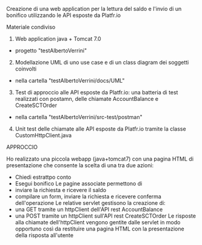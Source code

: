 Creazione di una web application per la lettura del saldo e l'invio di un bonifico utilizzando le API esposte da Platfr.io

Materiale condiviso

1. Web application java + Tomcat 7.0
  - progetto "testAlbertoVerrini"
2. Modellazione UML di uno use case e di un class diagram dei soggetti coinvolti
  - nella cartella "testAlbertoVerrini/docs/UML"
3. Test di approccio alle API esposte da Platfr.io: una batteria di test realizzati con postamn, delle chiamate AccountBalance e CreateSCTOrder
  - nella cartella "testAlbertoVerrini/src-test/postman"
4. Unit test delle chiamate alle API esposte da Platfr.io tramite la classe CustomHttpClient.java

APPROCCIO

Ho realizzato una piccola webapp (java+tomcat7) con una pagina HTML di presentazione che consente la scelta di una tra due azioni:
  - Chiedi estrattpo conto
  - Esegui bonifico
Le pagine associate permettono di 
  - inviare la richiesta e ricevere il saldo
  - compilare un form, inviare la richiesta e ricevere conferma dell'operazione
Le relative servlet gestisono la creazione di:
  - una GET tramite un httpClient dell'API rest AccountBalance
  - una POST tramite un httpClient sull'API rest CreateSCTOrder
Le risposte alla chiamate dell'httpClient vengono gentite dalle servlet in modo opportuno così da restituire 
una pagina HTML con la presentazione della risposta all'utente

